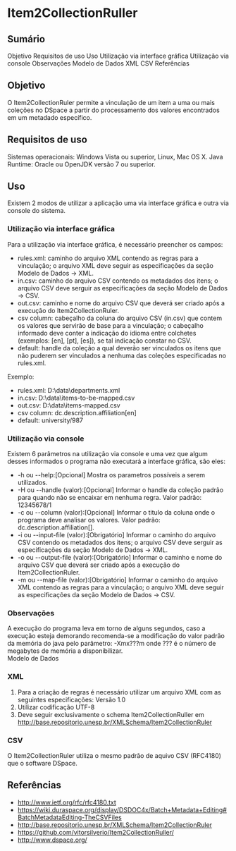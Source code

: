 Item2CollectionRuller
=====================

## Sumário

Objetivo
Requisitos de uso
Uso
Utilização via interface gráfica
Utilização via console
Observações
Modelo de Dados
XML
CSV
Referências


## Objetivo

O Item2CollectionRuler permite a vinculação de um item a uma ou mais coleções no DSpace a partir do processamento dos valores encontrados em um metadado específico.


## Requisitos de uso

Sistemas operacionais: Windows Vista ou superior, Linux, Mac OS X.
Java Runtime: Oracle ou OpenJDK versão 7 ou superior.

## Uso

Existem 2 modos de utilizar a aplicação uma via interface gráfica e outra via console do sistema.

### Utilização via interface gráfica

Para a utilização via interface gráfica, é necessário preencher os campos:
* rules.xml: caminho do arquivo XML contendo as regras para a vinculação; o arquivo XML deve seguir as especificações da seção Modelo de Dados -> XML.
* in.csv: caminho do arquivo CSV contendo os metadados dos itens; o arquivo CSV deve serguir as especificações da seção Modelo de Dados -> CSV.
* out.csv: caminho e nome do arquivo CSV que deverá ser criado após a execução do Item2CollectionRuler.
* csv column: cabeçalho da coluna do arquivo CSV (in.csv) que contem os valores que servirão de base para a vinculação; o cabeçalho informado deve conter a indicação do idioma entre colchetes (exemplos: [en], [pt], [es]), se tal indicação constar no CSV.
* default: handle da coleção a qual deverão ser vinculados os itens que não puderem ser vinculados a nenhuma das coleções especificadas no rules.xml.

Exemplo:
* rules.xml: D:\data\departments.xml
* in.csv: D:\data\items-to-be-mapped.csv
* out.csv: D:\data\items-mapped.csv
* csv column: dc.description.affiliation[en]
* default: university/987

### Utilização via console

Existem 6 parâmetros na utilização via console e uma vez que algum desses informados o programa não executará a interface gráfica, são eles:
* -h ou --help:[Opcional]  Mostra os parametros possíveis a serem utilizados.
* -H ou --handle (valor):[Opcional] Informar o handle da coleção padrão para quando não se encaixar em nenhuma regra. Valor padrão: 12345678/1
* -c ou --column (valor):[Opcional] Informar o titulo da coluna onde o programa deve analisar os valores. Valor padrão: dc.description.affiliation[].
* -i ou --input-file (valor):[Obrigatório] Informar o caminho do arquivo CSV contendo os metadados dos itens; o arquivo CSV deve serguir as especificações da seção Modelo de Dados -> XML.
* -o ou --output-file (valor):[Obrigatório] Informar o caminho e nome do arquivo CSV que deverá ser criado após a execução do Item2CollectionRuler.
* -m ou --map-file (valor):[Obrigatório] Informar o caminho do arquivo XML contendo as regras para a vinculação; o arquivo XML deve seguir as especificações da seção Modelo de Dados -> CSV.

### Observações

A execução do programa leva em torno de alguns segundos, caso a execução esteja demorando recomenda-se a modificação do valor padrão da memória do java pelo parâmetro: -Xmx???m onde ??? é o número de megabytes de memória a disponibilizar.  
Modelo de Dados

### XML

1. Para a criação de regras é necessário utilizar um arquivo XML com as seguintes especificações:
Versão 1.0
2. Utilizar codificação UTF-8
3. Deve seguir exclusivamente o schema Item2CollectionRuller em http://base.repositorio.unesp.br/XMLSchema/Item2CollectionRuler

### CSV

O Item2CollectionRuler utiliza o mesmo padrão de aquivo CSV (RFC4180) que o software DSpace.

## Referências

* http://www.ietf.org/rfc/rfc4180.txt
* https://wiki.duraspace.org/display/DSDOC4x/Batch+Metadata+Editing#BatchMetadataEditing-TheCSVFiles
* http://base.repositorio.unesp.br/XMLSchema/Item2CollectionRuler
* https://github.com/vitorsilverio/Item2CollectionRuller/
* http://www.dspace.org/
